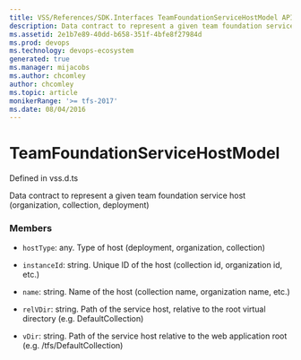 ```yaml
---
title: VSS/References/SDK.Interfaces TeamFoundationServiceHostModel API | Extensions for Azure DevOps Services
description: Data contract to represent a given team foundation service host (organization, collection, deployment)
ms.assetid: 2e1b7e89-40dd-b658-351f-4bfe8f27984d
ms.prod: devops
ms.technology: devops-ecosystem
generated: true
ms.manager: mijacobs
ms.author: chcomley
author: chcomley
ms.topic: article
monikerRange: '>= tfs-2017'
ms.date: 08/04/2016
---
```


# TeamFoundationServiceHostModel

Defined in vss.d.ts


Data contract to represent a given team foundation service host (organization, collection, deployment) 

### Members

* `hostType`: any. Type of host (deployment, organization, collection)

* `instanceId`: string. Unique ID of the host (collection id, organization id, etc.)

* `name`: string. Name of the host (collection name, organization name, etc.)

* `relVDir`: string. Path of the service host, relative to the root virtual directory (e.g. DefaultCollection)

* `vDir`: string. Path of the service host relative to the web application root (e.g. /tfs/DefaultCollection)

